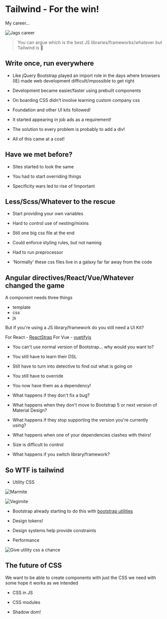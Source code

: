 # Tailwind - For the win!

My career...

![Jags career](https://media.giphy.com/media/MS0fQBmGGMaRy/giphy.gif)

> You can argue which is the best JS libraries/frameworks/whatever but Tailwind is 💯

## Write once, run everywhere

- Like jQuery Bootstrap played an import role in the days where browsers (IE) made web development difficult/impossible to get right

- Development became easier/faster using prebuilt components

- On boarding CSS didn't involve learning custom company css

- Foundation and other UI kits followed!

- It started appearing in job ads as a requirement!

- The solution to every problem is probably to add a div!

- All of this came at a cost!

## Have we met before?

- Sites started to look the same

- You had to start overriding things

- Specificity wars led to rise of !important

## Less/Scss/Whatever to the rescue

- Start providing your own variables

- Hard to control use of nesting/mixins

- Still one big css file at the end

- Could enforce styling rules, but not naming

- Had to run preprocessor

- 'Normally' these css files live in a galaxy far far away from the code

## Angular directives/React/Vue/Whatever changed the game

A component needs three things

- template
- css
- js

But if you're using a JS library/framework do you still need a UI Kit?

For React - [ReactStrap](https://reactstrap.github.io/)
For Vue - [vuetifyjs](https://vuetifyjs.com/en/)

- You can't use normal version of Bootstrap... why would you want to?

- You still have to learn their DSL

- Still have to turn into detective to find out what is going on

- You still have to override

- You now have them as a dependency!

- What happens if they don't fix a bug?

- What happens when they don't move to Bootstrap 5 or next version of Material Design?

- What happens if they stop supporting the version you're currently using?

- What happens when one of your dependencies clashes with theirs!

- Size is difficult to control

- What happens if you switch library/framework?

## So WTF is tailwind

- Utility CSS

![Marmite](https://upload.wikimedia.org/wikipedia/commons/4/4b/Marmite.jpg)

![Vegimite](https://upload.wikimedia.org/wikipedia/commons/1/10/Vegemiteontoast_large.jpg)

- Bootstrap already starting to do this with [bootstrap utilities](https://getbootstrap.com/docs/4.1/utilities/borders/)

- Design tokens!

- Design systems help provide constraints

- Performance

![Give utility css a chance](https://i.imgflip.com/34zs16.jpg)

## The future of CSS

We want to be able to create components with just the CSS we need with some hope it works as we intended

- CSS in JS

- CSS modules

- Shadow dom!
